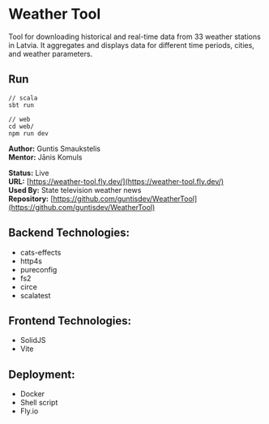# Weather Tool

Tool for downloading historical and real-time data from 33 weather stations in Latvia. It aggregates and displays data for different time periods, cities, and weather parameters.

## Run
```
// scala
sbt run

// web
cd web/
npm run dev
```

**Author:** Guntis Smaukstelis  
**Mentor:** Jānis Komuls

**Status:** Live  
**URL:** [https://weather-tool.fly.dev/](https://weather-tool.fly.dev/)  
**Used By:** State television weather news  
**Repository:** [https://github.com/guntisdev/WeatherTool](https://github.com/guntisdev/WeatherTool)

## Backend Technologies:
- cats-effects
- http4s
- pureconfig
- fs2
- circe
- scalatest

## Frontend Technologies:
- SolidJS
- Vite

## Deployment:
- Docker
- Shell script
- Fly.io
